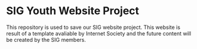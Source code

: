 # SIG Youth Website Project

This repository is used to save our SIG website project. This website is result of a template avaliable by Internet Society and the future content will be created by the SIG members.
